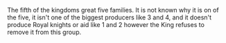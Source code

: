 The fifth of the kingdoms great five families. It is not known why it is on of the five, it isn't one of the biggest producers like 3 and 4, and it doesn't produce Royal knights or aid like 1 and 2 however the King refuses to remove it from this group. 